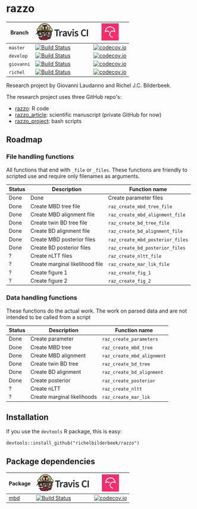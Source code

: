 # razzo

Branch|[![Travis CI logo](pics/TravisCI.png)](https://travis-ci.org)|[![Codecov logo](pics/Codecov.png)](https://www.codecov.io)
---|---|---
`master`|[![Build Status](https://travis-ci.org/richelbilderbeek/razzo.svg?branch=master)](https://travis-ci.org/richelbilderbeek/razzo) | [![codecov.io](https://codecov.io/github/richelbilderbeek/razzo/coverage.svg?branch=master)](https://codecov.io/github/richelbilderbeek/razzo?branch=master)
`develop`|[![Build Status](https://travis-ci.org/richelbilderbeek/razzo.svg?branch=develop)](https://travis-ci.org/richelbilderbeek/razzo) | [![codecov.io](https://codecov.io/github/richelbilderbeek/razzo/coverage.svg?branch=develop)](https://codecov.io/github/richelbilderbeek/razzo?branch=develop)
`giovanni`|[![Build Status](https://travis-ci.org/richelbilderbeek/razzo.svg?branch=giovanni)](https://travis-ci.org/richelbilderbeek/razzo) | [![codecov.io](https://codecov.io/github/richelbilderbeek/razzo/coverage.svg?branch=giovanni)](https://codecov.io/github/richelbilderbeek/razzo?branch=giovanni)
`richel`|[![Build Status](https://travis-ci.org/richelbilderbeek/razzo.svg?branch=richel)](https://travis-ci.org/richelbilderbeek/razzo) | [![codecov.io](https://codecov.io/github/richelbilderbeek/razzo/coverage.svg?branch=richel)](https://codecov.io/github/richelbilderbeek/razzo?branch=richel)

Research project by Giovanni Laudanno and Richel J.C. Bilderbeek.

The research project uses three GitHub repo's:

 * [razzo](https://github.com/richelbilderbeek/razzo): R code
 * [razzo_article](https://github.com/richelbilderbeek/razzo_article): scientific manuscript (private GitHub for now)
 * [razzo_project](https://github.com/richelbilderbeek/razzo_project): bash scripts

## Roadmap

### File handling functions

All functions that end with `_file` or `_files`.
These functions are friendly to scripted use and
require only filenames as arguments.

Status|Description|Function name
---|---|---
Done|Done|Create parameter files|`raz_create_parameters_files`
Done|Create MBD tree file|`raz_create_mbd_tree_file`
Done|Create MBD alignment file|`raz_create_mbd_alignment_file`
Done|Create twin BD tree file|`raz_create_bd_tree_file`
Done|Create BD alignment file|`raz_create_bd_alignment_file`
Done|Create MBD posterior files|`raz_create_mbd_posterior_files`
Done|Create BD posterior files|`raz_create_bd_posterior_files`
?|Create nLTT files|`raz_create_nltt_file`
?|Create marginal likelihood file|`raz_create_mar_lik_file`
?|Create figure 1|`raz_create_fig_1`
?|Create figure 2|`raz_create_fig_2`

### Data handling functions

These functions do the actual work. The work on parsed data
and are not intended to be called from a script

Status|Description|Function name
---|---|---
Done|Create parameter|`raz_create_parameters`
Done|Create MBD tree|`raz_create_mbd_tree`
Done|Create MBD alignment|`raz_create_mbd_alignment`
Done|Create twin BD tree|`raz_create_bd_tree`
Done|Create BD alignment|`raz_create_bd_alignment`
Done|Create posterior|`raz_create_posterior`
?|Create nLTT|`raz_create_nltt`
?|Create marginal likelihoods|`raz_create_mar_lik`

## Installation

If you use the `devtools` R package, this is easy:

```
devtools::install_github("richelbilderbeek/razzo")
```

## Package dependencies

Package|[![Travis CI logo](pics/TravisCI.png)](https://travis-ci.org)|[![Codecov logo](pics/Codecov.png)](https://www.codecov.io)
---|---|---
[mbd](https://github.com/Giappo/mbd)|[![Build Status](https://travis-ci.org/Giappo/mbd.svg?branch=master)](https://travis-ci.org/Giappo/mbd)|[![codecov.io](https://codecov.io/github/Giappo/mbd/coverage.svg?branch=master)](https://codecov.io/github/Giappo/mbd/branch/master)

